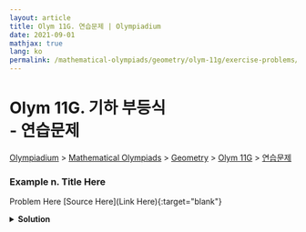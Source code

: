 ```yaml
---
layout: article
title: Olym 11G. 연습문제 | Olympiadium
date: 2021-09-01
mathjax: true
lang: ko
permalink: /mathematical-olympiads/geometry/olym-11g/exercise-problems/
---
```

# Olym 11G. 기하 부등식 <br> <ssup> - 연습문제</ssup>

<a href="{{ site.homeurl }}">Olympiadium</a> > <a href="{{ site.homeurl }}mathematical-olympiads/">Mathematical Olympiads</a> > <a href="{{ site.homeurl }}mathematical-olympiads/geometry/">Geometry</a> > <a href="{{ site.homeurl }}mathematical-olympiads/geometry/olym-11g/">Olym 11G</a> > <a href="{{ site.homeurl }}mathematical-olympiads/geometry/olym-11g/exercise-problems/">연습문제</a>

### Example n. Title Here
<skyblueboard> Problem Here </skyblueboard>
[Source Here](Link Here){:target="blank"}
<pinkborder><details>
<summary><b>Solution</b></summary>
Solution Here. 
</details></pinkborder>


